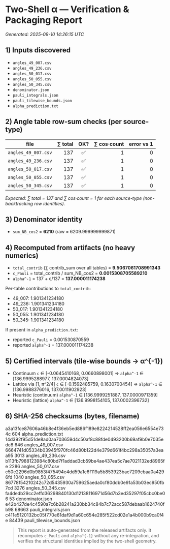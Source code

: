 # Two-Shell α — Verification & Packaging Report

_Generated: 2025-09-10 14:26:15 UTC_

## 1) Inputs discovered

- `angles_49_007.csv`
- `angles_49_236.csv`
- `angles_50_017.csv`
- `angles_50_055.csv`
- `angles_50_345.csv`
- `denominator.json`
- `pauli_integrals.json`
- `pauli_tilewise_bounds.json`
- `alpha_prediction.txt`

## 2) Angle table row-sum checks (per source-type)

| file | ∑ total | OK? | ∑ cos·count | error vs 1 |
|---|---:|:---:|---:|---:|
| `angles_49_007.csv` | 137 | ✅ | 1 | 0 |
| `angles_49_236.csv` | 137 | ✅ | 1 | 0 |
| `angles_50_017.csv` | 137 | ✅ | 1 | 0 |
| `angles_50_055.csv` | 137 | ✅ | 1 | 0 |
| `angles_50_345.csv` | 137 | ✅ | 1 | 0 |

_Expected: ∑ total = 137 and ∑ cos·count = 1 for each source-type (non-backtracking row identities)._ 

## 3) Denominator identity

- `sum_NB_cos2` = **6210** (raw = 6209.999999999871)

## 4) Recomputed from artifacts (no heavy numerics)

- `total_contrib` (∑ contrib_sum over all tables) = **9.5067061708991343**
- `c_Pauli` = total_contrib / sum_NB_cos2 = **0.0015308705589210**
- `alpha^-1` = 137 + c/137 = **137.000011174238**

Per-table contributions to `total_contrib`:

- 49_007: 1.901341234180
- 49_236: 1.901341234180
- 50_017: 1.901341234180
- 50_055: 1.901341234180
- 50_345: 1.901341234180

If present in `alpha_prediction.txt`:

- reported `c_Pauli` = 0.001530870559
- reported `alpha^-1` = 137.000011174238

## 5) Certified intervals (tile-wise bounds → α^{-1})

- Continuum `c` ∈ [-0.0645410168, 0.0660898001] ⇒ `alpha^-1` ∈ [136.9995288977, 137.0004824073]
- Lattice via [1, π^2/4] `c` ∈ [-0.1592485759, 0.1630700454] ⇒ `alpha^-1` ∈ [136.9988376016, 137.0011902923]
- Heuristic (continuum) `alpha^-1` ∈ [136.9999251887, 137.0000971359]
- Heuristic (lattice)   `alpha^-1` ∈ [136.9998154105, 137.0002396732]

## 6) SHA-256 checksums (bytes, filename)

a3a13fce87606a46b8e4f36eb5ed886f189e8224214528ff2ea056e6554e734c         604  alpha_prediction.txt
14d392f95d51de8ad0aa703659d4c50af8c88fde0493200b69af9b0e7035edc8         646  angles_49_007.csv
6664741d05334b03945f970fc46d80b122d4e379d661f4bc298a35057a3eaa95        3013  angles_49_236.csv
b113fb7988123984c80bd7f1addad3cb59be4ae437ea5c7ae7021132ed8965fe        2286  angles_50_017.csv
c50e2296d0b9853f475494e4dd59a1c6f119a5b853923bac7209cbaa0a4296fd        1040  angles_50_055.csv
86778f54210242c72d5435930a759625aeda0cf80ddb0e91a53b03ec950fb7cd        3276  angles_50_345.csv
fa4dedb29cc2effd36298840130d12138116971d56d7b3ed35297f05cbc0be06          53  denominator.json
e42b427de4c4590a7c6b28241a230bb34c84b7c72acc587debaab1624740fb98       68663  pauli_integrals.json
c411e5120132bc05f770e61daf9d1a60c654e285f522cd02e1a4b000b9ca0f4e       84439  pauli_tilewise_bounds.json

> This report is auto-generated from the released artifacts only. It recomputes `c_Pauli` and `alpha^{-1}`
> without any re-integration, and verifies the structural identities implied by the two-shell geometry.
